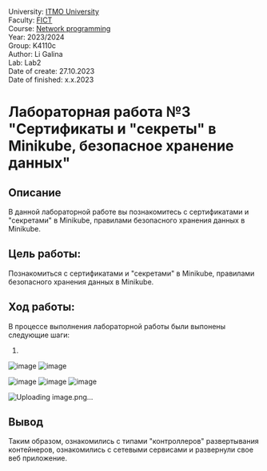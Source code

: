University: [ITMO University](https://itmo.ru/ru/) <br/>
Faculty: [FICT](https://fict.itmo.ru) <br/>
Course: [Network programming](https://github.com/itmo-ict-faculty/network-programming) <br/>
Year: 2023/2024 <br/>
Group: K4110c <br/>
Author: Li Galina <br/>
Lab: Lab2 <br/>
Date of create: 27.10.2023 <br/>
Date of finished: x.x.2023 <br/>

# Лабораторная работа №3 "Сертификаты и "секреты" в Minikube, безопасное хранение данных"

## Описание
   В данной лабораторной работе вы познакомитесь с сертификатами и "секретами" в Minikube, правилами безопасного хранения данных в Minikube.

## Цель работы:
   Познакомиться с сертификатами и "секретами" в Minikube, правилами безопасного хранения данных в Minikube.

## Ход работы:
   В процессе выполнения лабораторной работы были выпонены следующие шаги:
   
   1. 

![image](https://github.com/Geetork/Introduction-to-distributed-technologies/assets/58363643/b67f061e-a4f5-4db3-9616-5e202b8eeb1b)
![image](https://github.com/Geetork/Introduction-to-distributed-technologies/assets/58363643/61c96873-44ed-439d-b110-d072cfba2756)


![image](https://github.com/Geetork/Introduction-to-distributed-technologies/assets/58363643/6f681d7f-bd14-417c-a10b-39a9c4b0136a)
![image](https://github.com/Geetork/Introduction-to-distributed-technologies/assets/58363643/5e7f456e-7881-46a6-8908-0444e7c184df)
![image](https://github.com/Geetork/Introduction-to-distributed-technologies/assets/58363643/20ffdaa3-9731-48cf-9663-130113053d2b)

![Uploading image.png…]()


## Вывод

Таким образом, ознакомились с типами "контроллеров" развертывания контейнеров, ознакомились с сетевыми сервисами и развернули свое веб приложение.


